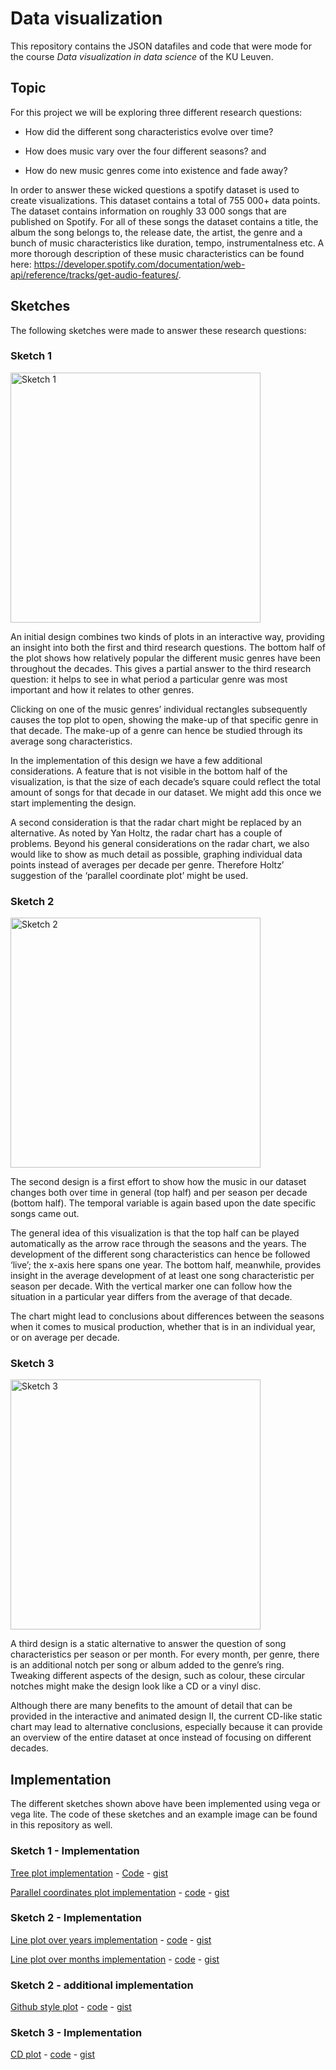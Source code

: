 # Data visualization
This repository contains the JSON datafiles and code that were mode for the course *Data visualization in data science* of the KU Leuven.

## Topic
For this project we will be exploring three different research questions:

- How did the different song characteristics evolve over time?

- How does music vary over the four different seasons? and

- How do new music genres come into existence and fade away?

In order to answer these wicked questions a spotify dataset is used to create visualizations. This dataset contains a total of 755 000+ data points. The dataset contains information on roughly 33 000 songs that are published on Spotify. For all of these songs the dataset contains a title, the album the song belongs to, the release date, the artist, the genre and a bunch of music characteristics like duration, tempo, instrumentalness etc. A more thorough description of these music characteristics can be found here: https://developer.spotify.com/documentation/web-api/reference/tracks/get-audio-features/.

## Sketches
The following sketches were made to answer these research questions:

### Sketch 1
 <img src="https://miro.medium.com/max/875/1*MqmdlWBZ97Ph7aHS82AFJg.jpeg" alt="Sketch 1" class="center" height="400" width="400">
 
 An initial design combines two kinds of plots in an interactive way, providing an insight into both the first and third research questions. The bottom half of the plot shows how relatively popular the different music genres have been throughout the decades. This gives a partial answer to the third research question: it helps to see in what period a particular genre was most important and how it relates to other genres.

Clicking on one of the music genres’ individual rectangles subsequently causes the top plot to open, showing the make-up of that specific genre in that decade. The make-up of a genre can hence be studied through its average song characteristics.

In the implementation of this design we have a few additional considerations. A feature that is not visible in the bottom half of the visualization, is that the size of each decade’s square could reflect the total amount of songs for that decade in our dataset. We might add this once we start implementing the design.

A second consideration is that the radar chart might be replaced by an alternative. As noted by Yan Holtz, the radar chart has a couple of problems. Beyond his general considerations on the radar chart, we also would like to show as much detail as possible, graphing individual data points instead of averages per decade per genre. Therefore Holtz’ suggestion of the ‘parallel coordinate plot’ might be used.

### Sketch 2
 <img src="https://miro.medium.com/max/756/1*PNG3qVpfbtngguqwbe162g.png" alt="Sketch 2" class="center" height="400" width="400">
 
The second design is a first effort to show how the music in our dataset changes both over time in general (top half) and per season per decade (bottom half). The temporal variable is again based upon the date specific songs came out.

The general idea of this visualization is that the top half can be played automatically as the arrow race through the seasons and the years. The development of the different song characteristics can hence be followed ‘live’; the x-axis here spans one year. The bottom half, meanwhile, provides insight in the average development of at least one song characteristic per season per decade. With the vertical marker one can follow how the situation in a particular year differs from the average of that decade.

The chart might lead to conclusions about differences between the seasons when it comes to musical production, whether that is in an individual year, or on average per decade.

### Sketch 3
 <img src="https://miro.medium.com/max/898/1*DcM_GCHm-55kOvY2zwa6Mg.png" alt="Sketch 3" class="center" height="400" width="400">
 
 A third design is a static alternative to answer the question of song characteristics per season or per month. For every month, per genre, there is an additional notch per song or album added to the genre’s ring. Tweaking different aspects of the design, such as colour, these circular notches might make the design look like a CD or a vinyl disc.

Although there are many benefits to the amount of detail that can be provided in the interactive and animated design II, the current CD-like static chart may lead to alternative conclusions, especially because it can provide an overview of the entire dataset at once instead of focusing on different decades.

## Implementation
The different sketches shown above have been implemented using vega or vega lite. The code of these sketches and an example image can be found in this repository as well.

### Sketch 1 - Implementation
[Tree plot implementation](https://raw.githubusercontent.com/rubenkerkhofs/datavisualization/master/Plots/Tree%20plot/Tree%20plot.PNG) - [Code](https://raw.githubusercontent.com/rubenkerkhofs/datavisualization/master/Plots/Tree%20plot/code.txt) - [gist](https://gist.github.com/rubenkerkhofs/0623829646a24c3e455ba31625560598)

[Parallel coordinates plot implementation](https://raw.githubusercontent.com/rubenkerkhofs/datavisualization/master/Plots/Parallel%20coordinates%20plot/Parallel%20coordinates%20plot%20-%20vega.PNG) - [code](https://raw.githubusercontent.com/rubenkerkhofs/datavisualization/master/Plots/Parallel%20coordinates%20plot/code-vega.txt) - [gist](https://gist.github.com/rubenkerkhofs/4d1b8337ea0fe31ca0f5407654918321)

  
 ### Sketch 2 - Implementation
 
 [Line plot over years implementation](https://raw.githubusercontent.com/rubenkerkhofs/datavisualization/master/Plots/Line%20plot%20over%20years/plot.PNG) - [code](https://raw.githubusercontent.com/rubenkerkhofs/datavisualization/master/Plots/Line%20plot%20over%20years/code.txt) - [gist](https://gist.github.com/rubenkerkhofs/bd03982f456d88327672535869b9b757)
 
 [Line plot over months implementation](https://raw.githubusercontent.com/rubenkerkhofs/datavisualization/master/Plots/Lineplot%20over%20months/plot%20after%20editing.jpeg) - [code](https://raw.githubusercontent.com/rubenkerkhofs/datavisualization/master/Plots/Lineplot%20over%20months/code.txt) - [gist](https://gist.github.com/rubenkerkhofs/465ab4c5dd873f3bb7752a03d096618f)
 
  
  ### Sketch 2 - additional implementation
  
  [Github style plot](https://raw.githubusercontent.com/rubenkerkhofs/datavisualization/master/Plots/Additional%20plot%20-%20github%20style/plot.PNG) - [code](https://raw.githubusercontent.com/rubenkerkhofs/datavisualization/master/Plots/Additional%20plot%20-%20github%20style/code.txt) - [gist](https://gist.github.com/rubenkerkhofs/9f5d816f38616c024dbeafb80995c081)
  
  
 ### Sketch 3 - Implementation
 [CD plot](https://github.com/rubenkerkhofs/datavisualization/blob/master/Plots/CD%20chart/plot.PNG?raw=true) - [code](https://raw.githubusercontent.com/rubenkerkhofs/datavisualization/master/Plots/CD%20chart/CD_Chart) - [gist](https://gist.github.com/rubenkerkhofs/c8959d7e496cda6903c6c89bdbd26050)
